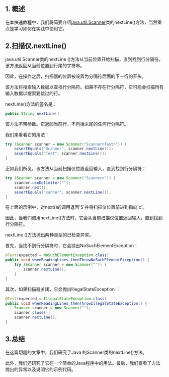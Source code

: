 ## 1. 概述

在本快速教程中，我们将简要介绍[java.util.Scanner](https://www.baeldung.com/java-scanner)类的nextLine()方法，当然重点是学习如何在实践中使用它。

## 2.扫描仪.nextLine()

java.util.Scanner类的nextLine ()方法从当前位置开始扫描，直到找到行分隔符。该方法返回从当前位置到行尾的字符串。

因此，在操作之后，扫描器的位置被设置为分隔符后面的下一行的开头。

该方法将搜索输入数据以查找行分隔符。如果不存在行分隔符，它可能会扫描所有输入数据以搜索要跳过的行。

nextLine()方法的签名是：

```java
public String nextLine()
```

该方法不带参数。它返回当前行，不包括末尾的任何行分隔符。

我们来看看它的用法：

```java
try (Scanner scanner = new Scanner("ScannernTestn")) {
    assertEquals("Scanner", scanner.nextLine());
    assertEquals("Test", scanner.nextLine());
}
```

正如我们所见，该方法从当前扫描仪位置返回输入，直到找到行分隔符：

```java
try (Scanner scanner = new Scanner("Scannern")) {
    scanner.useDelimiter("");
    scanner.next();
    assertEquals("canner", scanner.nextLine());
}
```

在上面的示例中，对next()的调用返回'S'并将扫描仪位置前进到指向'c'。

因此，当我们调用nextLine()方法时，它会从当前扫描仪位置返回输入，直到找到行分隔符。

nextLine ()方法抛出两种类型的已检查异常。

首先，当找不到行分隔符时，它会抛出NoSuchElementException：

```java
@Test(expected = NoSuchElementException.class)
public void whenReadingLines_thenThrowNoSuchElementException() {
    try (Scanner scanner = new Scanner("")) {
        scanner.nextLine();
    }
}
```

其次，如果扫描器关闭，它会抛出IllegalStateException ：

```java
@Test(expected = IllegalStateException.class)
public void whenReadingLines_thenThrowIllegalStateException() {
    Scanner scanner = new Scanner("");
    scanner.close();
    scanner.nextLine();
}
```

## 3.总结

在这篇切题的文章中，我们研究了Java 的Scanner类的nextLine()方法。

此外，我们还研究了它在一个简单的Java程序中的用法。最后，我们查看了方法抛出的异常以及说明它的示例代码。